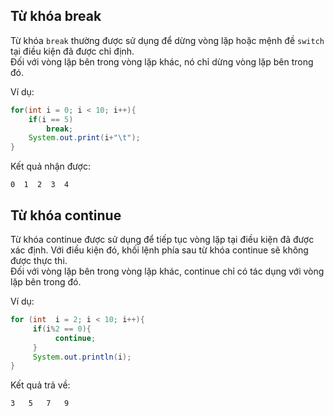 ## Từ khóa break
Từ khóa `break` thường được sử dụng để dừng vòng lặp hoặc mệnh đề `switch` tại điều kiện đã được chỉ định.  
Đối với vòng lặp bên trong vòng lặp khác, nó chỉ dừng vòng lặp bên trong đó.  

Ví dụ:
```java
for(int i = 0; i < 10; i++){
    if(i == 5)
        break;
    System.out.print(i+"\t");
}
```

Kết quả nhận được: 
```
0  1  2  3  4
```

## Từ khóa continue
Từ khóa continue được sử dụng để tiếp tục vòng lặp tại điều kiện đã được xác định. Với điều kiện đó, khối lệnh phía sau từ khóa continue sẽ không được thực thi.  
Đối với vòng lặp bên trong vòng lặp khác, continue chỉ có tác dụng với vòng lặp bên trong đó.  

Ví dụ:
```java
for (int  i = 2; i < 10; i++){
     if(i%2 == 0){
          continue;
     }
     System.out.println(i);
} 
```

Kết quả trả về: 
```
3   5   7   9
```